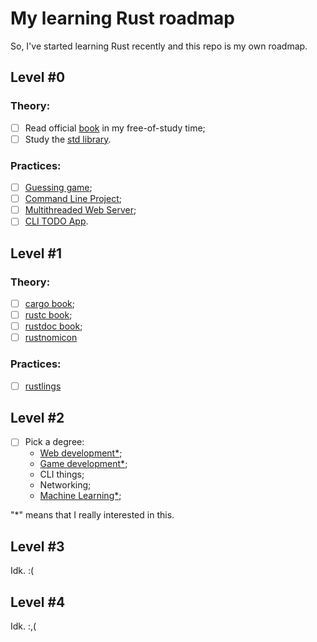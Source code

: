 
# My learning Rust roadmap

So, I've started learning Rust recently and this repo is my own roadmap.

## Level #0

### Theory:
- [ ] Read official [book](https://doc.rust-lang.org/book/) in my free-of-study time;
- [ ] Study the [std library](https://doc.rust-lang.org/std/index.html).

### Practices:
- [ ] [Guessing game](https://doc.rust-lang.org/book/ch02-00-guessing-game-tutorial.html);
- [ ] [Command Line Project](https://doc.rust-lang.org/book/ch12-00-an-io-project.html);
- [ ] [Multithreaded Web Server](https://doc.rust-lang.org/book/ch20-00-final-project-a-web-server.html);
- [ ] [CLI TODO App](https://www.freecodecamp.org/news/how-to-build-a-to-do-app-with-rust/).
## Level #1

### Theory:
- [ ] [cargo book](https://doc.rust-lang.org/cargo/index.html);
- [ ] [rustc book](https://doc.rust-lang.org/rustc/index.html);
- [ ] [rustdoc book](https://doc.rust-lang.org/rustdoc/index.html);
- [ ] [rustnomicon](https://doc.rust-lang.org/nomicon/index.html)

### Practices:
- [ ] [rustlings](https://github.com/rust-lang/rustlings/)
## Level #2
- [ ] Pick a degree:
    - [Web development*](https://www.arewewebyet.org/);
    - [Game development*](https://arewegameyet.rs/);
    - CLI things;
    - Networking;
    - [Machine Learning*](https://www.arewelearningyet.com/);

"*" means that I really interested in this.
## Level #3
Idk. :(
## Level #4
Idk. :,(
